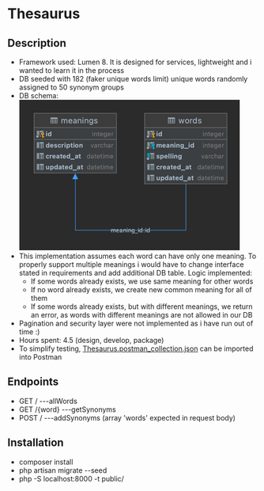 # Thesaurus
## Description
- Framework used: Lumen 8. It is designed for services, lightweight and i wanted to learn it in the process
- DB seeded with 182 (faker unique words limit) unique words randomly assigned to 50 synonym groups
- DB schema: 
  ![db_schema](db_schema.png)
- This implementation assumes each word can have only one meaning. To properly support multiple meanings i would have to change interface stated in requirements and add additional DB table. Logic implemented:
  - If some words already exists, we use same meaning for other words
  - If no word already exists, we create new common meaning for all of them
  - If some words already exists, but with different meanings, we return an error, as words with different meanings are not allowed in our DB
- Pagination and security layer were not implemented as i have run out of time :)
- Hours spent: 4.5 (design, develop, package)
- To simplify testing, [Thesaurus.postman_collection.json](Thesaurus.postman_collection.json) can be imported into Postman

## Endpoints
- GET / ---allWords
- GET /{word}   ---getSynonyms
- POST /    ---addSynonyms (array 'words' expected in request body)

## Installation
- composer install
- php artisan migrate --seed
- php -S localhost:8000 -t public/
